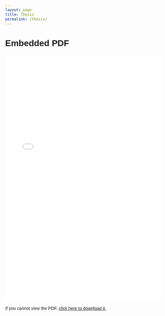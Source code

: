 ```yaml
---
layout: page
title: Thesis
permalink: /thesis/
---
```

<!DOCTYPE html>
<html lang="en">
<head>
  <meta charset="UTF-8">
  <meta name="viewport" content="width=device-width, initial-scale=1.0">
  <title>bibla - bachelor's thesis</title>
  <style>
    body {
      font-family: Arial, sans-serif;
      margin: 0;
      padding: 20px;
    }
    .pdf-container {
      width: 100%;
      height: 800px;
      border: none;
    }
  </style>
</head>
<body>
  <h1>Embedded PDF</h1>
  <embed src="./files/1322_202181595_PBA-TIN_scriptie.pdf" type="application/pdf" class="pdf-container">
  <p>If you cannot view the PDF, <a href="./files/1322_202181595_PBA-TIN_scriptie.pdf">click here to download it.</a></p>
</body>
</html>
